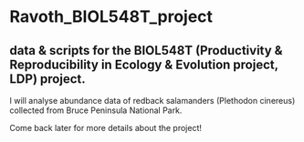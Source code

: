 # Ravoth_BIOL548T_project
## data &amp; scripts for the BIOL548T (Productivity & Reproducibility in Ecology & Evolution project, LDP) project.

I will analyse abundance data of redback salamanders (Plethodon cinereus) collected from Bruce Peninsula National Park.

Come back later for more details about the project! 